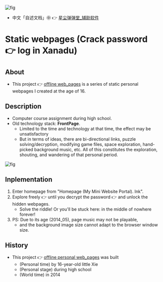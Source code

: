 ![fig](https://raw.githubusercontent.com/ChenZhu-Xie/offline_web_pages/master/img/index.png "『Home/Main entrance』page")

* 中文「自述文档」㊥ 👉 [星尘弹弹堂_辅助软件](https://gitee.com/ChenZhu-Xie/Stardust_DDTank)

# Static webpages (Crack password :point_right: log in Xanadu)

## About
* This project 👉 [offline web_pages](https://github.com/ChenZhu-Xie/1A2B_3C_4A5B) is a series of static personal webpages I created at the age of 16.

## Description
* Computer course assignment during high school.
* Old technology stack: **FrontPage**.
    * Limited to the time and technology at that time, the effect may be unsatisfactory
    * But in terms of ideas, there are bi-directional links, puzzle solving/decryption, modifying game files, space exploration, hand-picked background music, etc. All of this constitutes the exploration, shouting, and wandering of that personal period.

![fig](https://raw.githubusercontent.com/ChenZhu-Xie/offline_web_pages/master/img/entrance.png "『Portal/Hidden entrance』page")

## Inplementation
1. Enter homepage from "Homepage (My Mini Website Portal). lnk".  
2. Explore freely :point_right: until you decrypt the password :point_right: and unlock the hidden webpages.
    * Solve the riddle! Or you'll be stuck here: in the middle of nowhere forever!
3. PS: Due to its age (2014_05), page music may not be playable,  
    * and the background image size cannot adapt to the browser window size.

## History
* This project 👉 [offline personal web_pages](https://github.com/ChenZhu-Xie/1A2B_3C_4A5B) was built
    * (Personal time) by 16-year-old little Xie
    * (Personal stage) during high school
    * (World time) in 2014

<!-- ## Software Architecture
Software architecture description

## Installation

1.  xxxx
2.  xxxx
3.  xxxx

## Instructions

1.  xxxx
2.  xxxx
3.  xxxx

## Contribution

1.  Fork the repository
2.  Create Feat_xxx branch
3.  Commit your code
4.  Create Pull Request


## Gitee Feature

1.  You can use Readme\_XXX.md to support different languages, such as Readme\_en.md, Readme\_zh.md
2.  Gitee blog [blog.gitee.com](https://blog.gitee.com)
3.  Explore open source project [https://gitee.com/explore](https://gitee.com/explore)
4.  The most valuable open source project [GVP](https://gitee.com/gvp)
5.  The manual of Gitee [https://gitee.com/help](https://gitee.com/help)
6.  The most popular members  [https://gitee.com/gitee-stars/](https://gitee.com/gitee-stars/) -->

